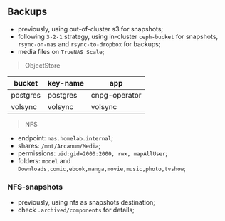 ## Backups

- previously, using out-of-cluster s3 for snapshots;
- following `3-2-1` strategy, using in-cluster `ceph-bucket` for snapshots, `rsync-on-nas` and `rsync-to-dropbox` for backups;
- media files on `TrueNAS Scale`;

> ObjectStore

| bucket   | key-name | app           |
| -------- | -------- | ------------- |
| postgres | postgres | cnpg-operator |
| volsync  | volsync  | volsync       |

> NFS

- endpoint: `nas.homelab.internal`;
- shares: `/mnt/Arcanum/Media`;
- permissions: `uid:gid=2000:2000, rwx, mapAllUser`;
- folders: `model` and `Downloads,comic,ebook,manga,movie,music,photo,tvshow`;

### NFS-snapshots

- previously, using nfs as snapshots destination;
- check `.archived/components` for details;
